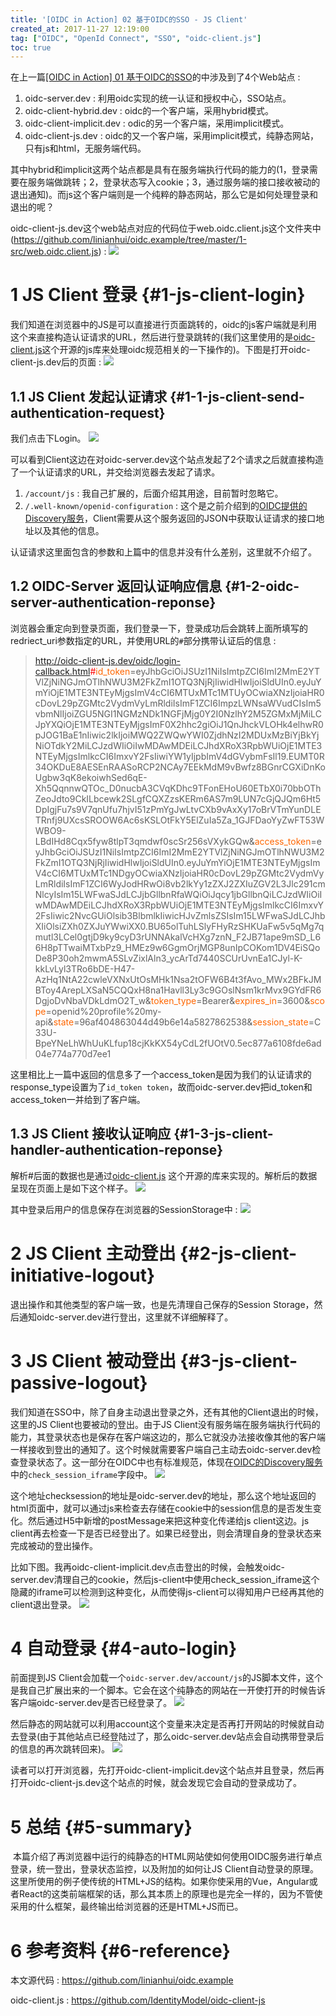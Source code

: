 ```yaml
---
title: '[OIDC in Action] 02 基于OIDC的SSO - JS Client'
created_at: 2017-11-27 12:19:00
tag: ["OIDC", "OpenId Connect", "SSO", "oidc-client.js"]
toc: true
---
```


在上一篇[[OIDC in Action] 01 基于OIDC的SSO][01]的中涉及到了4个Web站点 : 

1. oidc-server.dev : 利用oidc实现的统一认证和授权中心，SSO站点。
2. oidc-client-hybrid.dev : oidc的一个客户端，采用hybrid模式。
3. oidc-client-implicit.dev : odic的另一个客户端，采用implicit模式。
4. oidc-client-js.dev : oidc的又一个客户端，采用implicit模式，纯静态网站，只有js和html，无服务端代码。

其中hybrid和implicit这两个站点都是具有在服务端执行代码的能力的(1，登录需要在服务端做跳转；2，登录状态写入cookie；3，通过服务端的接口接收被动的退出通知)。而js这个客户端则是一个纯粹的静态网站，那么它是如何处理登录和退出的呢？

oidc-client-js.dev这个web站点对应的代码位于web.oidc.client.js这个文件夹中(<https://github.com/linianhui/oidc.example/tree/master/1-src/web.oidc.client.js>) : 
![](0.png)

# 1 JS Client 登录 {#1-js-client-login}

我们知道在浏览器中的JS是可以直接进行页面跳转的，oidc的js客户端就是利用这个来直接构造认证请求的URL，然后进行登录跳转的(我们这里使用的是[oidc-client.js](https://github.com/IdentityModel/oidc-client-js)这个开源的js库来处理oidc规范相关的一下操作的)。下图是打开oidc-client-js.dev后的页面 : 
![](1.0.png)

## 1.1 JS Client 发起认证请求 {#1-1-js-client-send-authentication-request}

我们点击下Login。
![](1.1.0.png)

可以看到Client这边在对oidc-server.dev这个站点发起了2个请求之后就直接构造了一个认证请求的URL，并交给浏览器去发起了请求。

1. `/account/js` : 我自己扩展的，后面介绍其用途，目前暂时忽略它。
2. `/.well-known/openid-configuration` : 这个是之前介绍到的[OIDC提供的Discovery服务][authc-and-authz-oidc-discovery]，Client需要从这个服务返回的JSON中获取认证请求的接口地址以及其他的信息。

认证请求这里面包含的参数和上篇中的信息并没有什么差别，这里就不介绍了。

## 1.2 OIDC-Server 返回认证响应信息 {#1-2-oidc-server-authentication-reponse}

浏览器会重定向到登录页面，我们登录一下，登录成功后会跳转上面所填写的redriect_uri参数指定的URL，并使用URL的`#`部分携带认证后的信息 : 

> http://oidc-client-js.dev/oidc/login-callback.html<span style="color: #ff0000;">#</span><span style="color: #ff6600;">id_token</span>=eyJhbGciOiJSUzI1NiIsImtpZCI6ImI2MmE2YTVlZjNiNGJmOTlhNWU3M2FkZmI1OTQ3NjRjIiwidHlwIjoiSldUIn0.eyJuYmYiOjE1MTE3NTEyMjgsImV4cCI6MTUxMTc1MTUyOCwiaXNzIjoiaHR0cDovL29pZGMtc2VydmVyLmRldiIsImF1ZCI6ImpzLWNsaWVudCIsIm5vbmNlIjoiZGU5NGI1NGMzNDk1NGFjMjg0Y2I0NzlhY2M5ZGMxMjMiLCJpYXQiOjE1MTE3NTEyMjgsImF0X2hhc2giOiJ1QnJhckVLOHk4elhwR0pJOG1BaE1nIiwic2lkIjoiMWQ2ZWQwYWI0ZjdhNzI2MDUxMzBiYjBkYjNiOTdkY2MiLCJzdWIiOiIwMDAwMDEiLCJhdXRoX3RpbWUiOjE1MTE3NTEyMjgsImlkcCI6ImxvY2FsIiwiYW1yIjpbImV4dGVybmFsIl19.EUMT0R34OKDuE8AESEnRAASoRCP2NCAy7EEkMdM9vBwfz8BGnrCGXiDnKoUgbw3qK8ekoiwhSed6qE-Xh5QqnnwQTOc_D0nucbA3CVqKDhc9TFonEHoU60ETbX0i70bbOThZeoJdto9CkILbcewk2SLgfCQXZzsKERm6AS7m9LUN7cGjQJQm6Ht5DpIgjFu7s9V7qnUfu7hjvI51zPmYgJwLtvCXb9vAxXy17oBrVTmYunDLETRnfj9UXcsSROOW6Ac6sKSLOtFkY5ElZuIa5Za_1GJFDaoYyZwFT53WWBO9-LBdIHd8Cqx5fyw8tlpT3qmdwf0scSr256sVXykGQw&amp;<span style="color: #ff6600;">access_token</span>=eyJhbGciOiJSUzI1NiIsImtpZCI6ImI2MmE2YTVlZjNiNGJmOTlhNWU3M2FkZmI1OTQ3NjRjIiwidHlwIjoiSldUIn0.eyJuYmYiOjE1MTE3NTEyMjgsImV4cCI6MTUxMTc1NDgyOCwiaXNzIjoiaHR0cDovL29pZGMtc2VydmVyLmRldiIsImF1ZCI6WyJodHRwOi8vb2lkYy1zZXJ2ZXIuZGV2L3Jlc291cmNlcyIsIm15LWFwaSJdLCJjbGllbnRfaWQiOiJqcy1jbGllbnQiLCJzdWIiOiIwMDAwMDEiLCJhdXRoX3RpbWUiOjE1MTE3NTEyMjgsImlkcCI6ImxvY2FsIiwic2NvcGUiOlsib3BlbmlkIiwicHJvZmlsZSIsIm15LWFwaSJdLCJhbXIiOlsiZXh0ZXJuYWwiXX0.BU65olTuhLSlyFHyRzSHKUaFw5v5qMg7qmutl3LCel0gtjD9ky9cyD3rUNNAkalVcHXg7znN_F2JB71ape9mSD_L66H8pTTwaiMTxbPz9_HMEz9w6GgmOrjMGP8unIpCOKom1DV4EiSQoDe8P30oh2mwmA5SLvZixlAln3_ycArTd7440SCUrUvnEa1CJyl-K-kkLvLyl3TRo6bDE-H47-AzHq1NtA22cwleVXNxUtOsMHk1Nsa2tOFW6B4t3fAvo_MWx2BFkJMBToy4ArepLXSaN5CQQxH8na1Havll3Ly3c9GOslNsm1krMvx9GYdFR6DgjoDvNbaVDkLdmO2T_w&amp;<span style="color: #ff6600;">token_type</span>=Bearer&amp;<span style="color: #ff6600;">expires_in</span>=3600&amp;<span style="color: #ff6600;">scope</span>=openid%20profile%20my-api&amp;<span style="color: #ff6600;">state</span>=96af404863044d49b6e14a5827862538&amp;<span style="color: #ff6600;">session_state</span>=C33U-BpeYNeLhWhUuKLfup18cjKkKX54yCdL2fUOtV0.5ec877a6108fde6ad04e774a770d7ee1

这里相比上一篇中返回的信息多了一个access_token是因为我们的认证请求的response_type设置为了`id_token token`，故而oidc-server.dev把id_token和access_token一并给到了客户端。

## 1.3 JS Client 接收认证响应 {#1-3-js-client-handler-authentication-reponse}

解析#后面的数据也是通过[oidc-client.js](https://github.com/IdentityModel/oidc-client-js) 这个开源的库来实现的。解析后的数据呈现在页面上是如下这个样子。
![](1.3.0.png)

其中登录后用户的信息保存在浏览器的SessionStorage中 : 
![](1.3.1.png)

# 2 JS Client 主动登出 {#2-js-client-initiative-logout}

退出操作和其他类型的客户端一致，也是先清理自己保存的Session Storage，然后通知oidc-server.dev进行登出，这里就不详细解释了。

# 3 JS Client 被动登出 {#3-js-client-passive-logout}

我们知道在SSO中，除了自身主动退出登录之外，还有其他的Client退出的时候，这里的JS Client也要被动的登出。由于JS Client没有服务端在服务端执行代码的能力，其登录状态也是保存在客户端这边的，那么它就没办法接收像其他的客户端一样接收到登出的通知了。这个时候就需要客户端自己主动去oidc-server.dev检查登录状态了。这一部分在OIDC中也有标准规范，体现在[OIDC的Discovery服务][authc-and-authz-oidc-discovery]中的`check_session_iframe`字段中。
![](3.0.png)

这个地址checksession的地址是oidc-server.dev的地址，那么这个地址返回的html页面中，就可以通过js来检查去存储在cookie中的session信息的是否发生变化。然后通过H5中新增的postMessage来把这种变化传递给js client这边。js client再去检查一下是否已经登出了。如果已经登出，则会清理自身的登录状态来完成被动的登出操作。

比如下图。我再oidc-client-implicit.dev点击登出的时候，会触发oidc-server.dev清理自己的cookie，然后js-client中使用check_session_iframe这个隐藏的iframe可以检测到这种变化，从而使得js-client可以得知用户已经再其他的client退出登录。
![](3.1.png)

# 4 自动登录 {#4-auto-login}

前面提到JS Client会加载一个`oidc-server.dev/account/js`的JS脚本文件，这个是我自己扩展出来的一个脚本。它会在这个纯静态的网站在一开使打开的时候告诉客户端oidc-server.dev是否已经登录了。
![](4.0.png)

然后静态的网站就可以利用account这个变量来决定是否再打开网站的时候就自动去登录(由于其他站点已经登陆过了，那么oidc-server.dev站点会自动携带登录后的信息的再次跳转回来)。
![](4.1.png)

读者可以打开浏览器，先打开oidc-client-implicit.dev这个站点并且登录，然后再打开oidc-client-js.dev这个站点的时候，就会发现它会自动的登录成功了。

# 5 总结 {#5-summary}

&nbsp;本篇介绍了再浏览器中运行的纯静态的HTML网站使如何使用OIDC服务进行单点登录，统一登出，登录状态监控，以及附加的如何让JS Client自动登录的原理。这里所使用的例子使传统的HTML+JS的结构。如果你使采用的Vue，Angular或者React的这类前端框架的话，那么其本质上的原理也是完全一样的，因为不管使采用的什么框架，最终输出给浏览器的还是HTML+JS而已。

# 6 参考资料 {#6-reference}

本文源代码 : https://github.com/linianhui/oidc.example

oidc-client.js : https://github.com/IdentityModel/oidc-client-js


[01]:../01-oidc-sso/

[authc-and-authz-oidc-discovery]:/authentication-and-authorization/05-openid-connect-extension/#1-oidc-discovery
